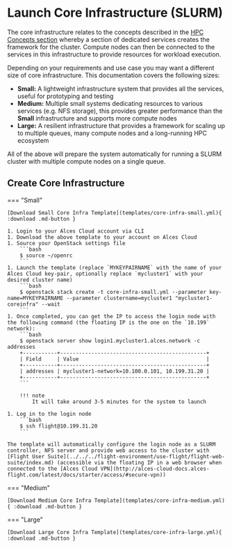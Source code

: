 # Launch Core Infrastructure (SLURM)

The core infrastructure relates to the concepts described in the [HPC Concepts section](../../../hpc-concepts/infrastructure.md) whereby a section of dedicated services creates the framework for the cluster. Compute nodes can then be connected to the services in this infrastructure to provide resources for workload execution.

Depending on your requirements and use case you may want a different size of core infrastructure. This documentation covers the following sizes:

- **Small:** A lightweight infrastructure system that provides all the services, useful for prototyping and testing
- **Medium:** Multiple small systems dedicating resources to various services (e.g. NFS storage), this provides greater performance than the **Small** infrastructure and supports more compute nodes
- **Large:** A resilient infrastructure that provides a framework for scaling up to multiple queues, many compute nodes and a long-running HPC ecosystem

All of the above will prepare the system automatically for running a SLURM cluster with multiple compute nodes on a single queue. 

## Create Core Infrastructure 

=== "Small"

    [Download Small Core Infra Template](templates/core-infra-small.yml){ :download .md-button }

    1. Login to your Alces Cloud account via CLI 
    1. Download the above template to your account on Alces Cloud 
    1. Source your OpenStack settings file
        ```bash
        $ source ~/openrc
        ```
    1. Launch the template (replace `MYKEYPAIRNAME` with the name of your Alces Cloud key-pair, optionally replace `mycluster1` with your desired cluster name) 
        ```bash
        $ openstack stack create -t core-infra-small.yml --parameter key-name=MYKEYPAIRNAME --parameter clustername=mycluster1 "mycluster1-coreinfra" --wait
        ```
    1. Once completed, you can get the IP to access the login node with the following command (the floating IP is the one on the `10.199` network):
        ```bash
        $ openstack server show login1.mycluster1.alces.network -c addresses
        +-----------+-----------------------------------------------+
        | Field     | Value                                         |
        +-----------+-----------------------------------------------+
        | addresses | mycluster1-network=10.100.0.101, 10.199.31.20 |
        +-----------+-----------------------------------------------+
        ```
        
        !!! note
            It will take around 3-5 minutes for the system to launch

    1. Log in to the login node
        ```bash
        $ ssh flight@10.199.31.20
        ```

    The template will automatically configure the login node as a SLURM controller, NFS server and provide web access to the cluster with [Flight User Suite](../../../flight-environment/use-flight/flight-web-suite/index.md) (accessible via the floating IP in a web browser when connected to the [Alces Cloud VPN](http://alces-cloud-docs.alces-flight.com/latest/docs/starter/access/#secure-vpn))

=== "Medium"

    [Download Medium Core Infra Template](templates/core-infra-medium.yml){ :download .md-button }

=== "Large" 

    [Download Large Core Infra Template](templates/core-infra-large.yml){ :download .md-button }

